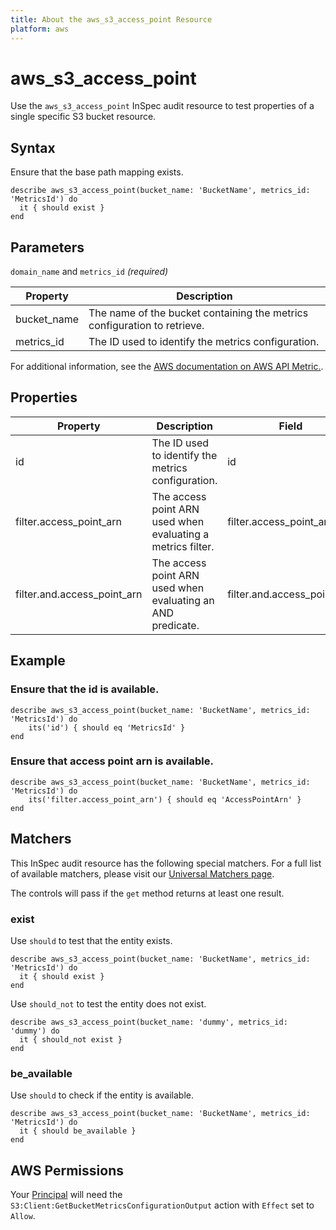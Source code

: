 ```yaml
---
title: About the aws_s3_access_point Resource
platform: aws
---
```


# aws_s3_access_point

Use the `aws_s3_access_point` InSpec audit resource to test properties of a single specific S3 bucket resource.

## Syntax

Ensure that the base path mapping exists.

    describe aws_s3_access_point(bucket_name: 'BucketName', metrics_id: 'MetricsId') do
      it { should exist }
    end

## Parameters

`domain_name` and `metrics_id` _(required)_

| Property | Description |
| --- | --- |
| bucket_name | The name of the bucket containing the metrics configuration to retrieve. |
| metrics_id | The ID used to identify the metrics configuration. |

For additional information, see the [AWS documentation on AWS API Metric.](https://docs.aws.amazon.com/AWSCloudFormation/latest/UserGuide/aws-resource-apigateway-basepathmapping.html).

## Properties

| Property | Description | Field | 
| --- | --- | --- |
| id | The ID used to identify the metrics configuration. | id |
| filter.access_point_arn | The access point ARN used when evaluating a metrics filter. | filter.access_point_arn |
| filter.and.access_point_arn | The access point ARN used when evaluating an AND predicate. | filter.and.access_point_arn |

## Example

### Ensure that the id is available.
    describe aws_s3_access_point(bucket_name: 'BucketName', metrics_id: 'MetricsId') do
        its('id') { should eq 'MetricsId' }
    end

### Ensure that access point arn is available.
    describe aws_s3_access_point(bucket_name: 'BucketName', metrics_id: 'MetricsId') do
        its('filter.access_point_arn') { should eq 'AccessPointArn' }
    end

## Matchers

This InSpec audit resource has the following special matchers. For a full list of available matchers, please visit our [Universal Matchers page](https://www.inspec.io/docs/reference/matchers/).

The controls will pass if the `get` method returns at least one result.

### exist

Use `should` to test that the entity exists.

    describe aws_s3_access_point(bucket_name: 'BucketName', metrics_id: 'MetricsId') do
      it { should exist }
    end

Use `should_not` to test the entity does not exist.

    describe aws_s3_access_point(bucket_name: 'dummy', metrics_id: 'dummy') do
      it { should_not exist }
    end

### be_available

Use `should` to check if the entity is available.

    describe aws_s3_access_point(bucket_name: 'BucketName', metrics_id: 'MetricsId') do
      it { should be_available }
    end

## AWS Permissions

Your [Principal](https://docs.aws.amazon.com/IAM/latest/UserGuide/intro-structure.html#intro-structure-principal) will need the `S3:Client:GetBucketMetricsConfigurationOutput` action with `Effect` set to `Allow`.